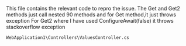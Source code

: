 This file contains the relevant code to repro the issue.
The Get and Get2 methods just call nested 90 methods and for Get method,it just throws exception
For Get2 where I have used ConfigureAwait(false) it throws stackoverflow exception

```WebApplication1\Controllers\ValuesController.cs```